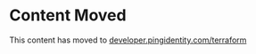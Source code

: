 # Content Moved

This content has moved to [developer.pingidentity.com/terraform](https://developer.pingidentity.com/terraform/products/pingone/getting_started.html)
